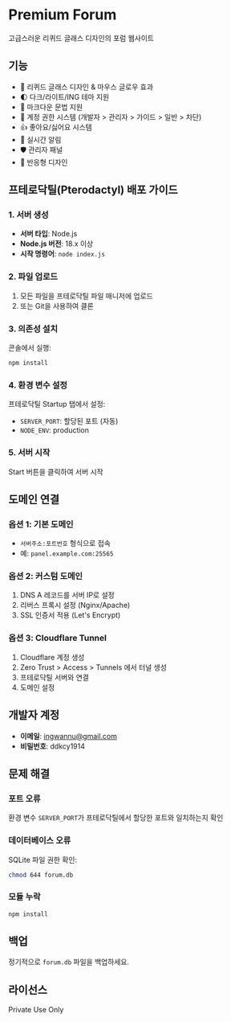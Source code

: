 # Premium Forum

고급스러운 리퀴드 글래스 디자인의 포럼 웹사이트

## 기능

- 🎨 리퀴드 글래스 디자인 & 마우스 글로우 효과
- 🌓 다크/라이트/ING 테마 지원
- 📝 마크다운 문법 지원
- 👥 계정 권한 시스템 (개발자 > 관리자 > 가이드 > 일반 > 차단)
- 👍 좋아요/싫어요 시스템
- 🔔 실시간 알림
- 🛡️ 관리자 패널
- 📱 반응형 디자인

## 프테로닥틸(Pterodactyl) 배포 가이드

### 1. 서버 생성
- **서버 타입**: Node.js
- **Node.js 버전**: 18.x 이상
- **시작 명령어**: `node index.js`

### 2. 파일 업로드
1. 모든 파일을 프테로닥틸 파일 매니저에 업로드
2. 또는 Git을 사용하여 클론

### 3. 의존성 설치
콘솔에서 실행:
```bash
npm install
```

### 4. 환경 변수 설정
프테로닥틸 Startup 탭에서 설정:
- `SERVER_PORT`: 할당된 포트 (자동)
- `NODE_ENV`: production

### 5. 서버 시작
Start 버튼을 클릭하여 서버 시작

## 도메인 연결

### 옵션 1: 기본 도메인
- `서버주소:포트번호` 형식으로 접속
- 예: `panel.example.com:25565`

### 옵션 2: 커스텀 도메인
1. DNS A 레코드를 서버 IP로 설정
2. 리버스 프록시 설정 (Nginx/Apache)
3. SSL 인증서 적용 (Let's Encrypt)

### 옵션 3: Cloudflare Tunnel
1. Cloudflare 계정 생성
2. Zero Trust > Access > Tunnels 에서 터널 생성
3. 프테로닥틸 서버와 연결
4. 도메인 설정

## 개발자 계정

- **이메일**: ingwannu@gmail.com
- **비밀번호**: ddkcy1914

## 문제 해결

### 포트 오류
환경 변수 `SERVER_PORT`가 프테로닥틸에서 할당한 포트와 일치하는지 확인

### 데이터베이스 오류
SQLite 파일 권한 확인:
```bash
chmod 644 forum.db
```

### 모듈 누락
```bash
npm install
```

## 백업

정기적으로 `forum.db` 파일을 백업하세요.

## 라이선스

Private Use Only